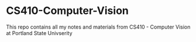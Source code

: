 # CS410-Computer-Vision
This repo contains all my notes and materials from CS410 - Computer Vision at Portland State Univserity
